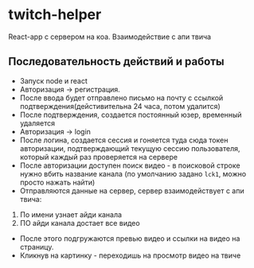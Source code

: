 # twitch-helper
React-app с сервером на коа. Взаимодействие с апи твича

## **Последовательность действий и работы**
* Запуск node и react
* Авторизация -> регистрация.
* После ввода будет отправлено письмо на почту с ссылкой подтверждения(дейстивительна 24 часа, потом удалится)
* После подтверждения, создается постоянный юзер, временный удаляется
* Авторизация -> login
* После логина, создается сессия и гоняется туда сюда токен авторизации, подтверждающий текущую сессию пользователя, который каждый раз проверяется на сервере
* После авторизации доступен поиск видео - в поисковой строке нужно вбить название канала (по умолчанию задано `lck1`, можно просто нажать найти)
* Отправляются данные на сервер, сервер взаимодействует с апи твича:
 1) По имени узнает айди канала
 2) ПО айди канала достает все видео
* После этого подгружаются превью видео и ссылки на видео на страницу.
* Кликнув на картинку - переходишь на просмотр видео на твиче
